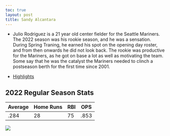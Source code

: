 ```yaml
---
toc: true
layout: post
title: Sandy Alcantara
---
```

- Julio Rodriguez is a 21 year old center fielder for the Seattle Mariners. The 2022 season was his rookie season, and he was a sensation. During Spring Traning, he earned his spot on the opening day roster, and from then onwards he did not look back. The rookie was productive for the Mariners, as he got on base a lot as well as motivating the team. Some say that he was the catalyst the Mariners needed to clinch a postseason berth for the first time since 2001. 

- [Highlights](https://www.youtube.com/watch?v=B29wUCoXbro)

## 2022 Regular Season Stats ##

| Average | Home Runs | RBI | OPS | 
| ------- | --------- | --- | --- |
| .284 | 28 | 75 | .853 | 


![](vscode-remote://wsl%2Bubuntu/mnt/c/Users/rohan/vscode/FrontendRepository/images/jrod.png)